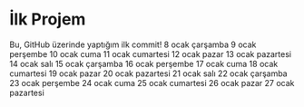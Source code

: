 # İlk Projem
Bu, GitHub üzerinde yaptığım ilk commit!
8 ocak çarşamba
9 ocak perşembe
10 ocak cuma
11 ocak cumartesi
12 ocak pazar
13 ocak pazartesi
14 ocak salı
15 ocak çarşamba
16 ocak perşembe
17 ocak cuma
18 ocak cumartesi
19 ocak pazar
20 ocak pazartesi
21 ocak salı
22 ocak çarşamba
23 ocak perşembe
24 ocak cuma
25 ocak cumartesi
26 ocak pazar
27 ocak pazartesi
